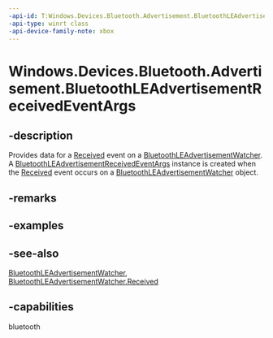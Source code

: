 ```yaml
---
-api-id: T:Windows.Devices.Bluetooth.Advertisement.BluetoothLEAdvertisementReceivedEventArgs
-api-type: winrt class
-api-device-family-note: xbox
---
```


<!-- Class syntax.
public class BluetoothLEAdvertisementReceivedEventArgs : Windows.Devices.Bluetooth.Advertisement.IBluetoothLEAdvertisementReceivedEventArgs
-->

# Windows.Devices.Bluetooth.Advertisement.BluetoothLEAdvertisementReceivedEventArgs

## -description
Provides data for a [Received](bluetoothleadvertisementwatcher_received.md) event on a [BluetoothLEAdvertisementWatcher](bluetoothleadvertisementwatcher.md). A [BluetoothLEAdvertisementReceivedEventArgs](bluetoothleadvertisementreceivedeventargs.md) instance is created when the [Received](bluetoothleadvertisementwatcher_received.md) event occurs on a [BluetoothLEAdvertisementWatcher](bluetoothleadvertisementwatcher.md) object.

## -remarks

## -examples

## -see-also
[BluetoothLEAdvertisementWatcher](bluetoothleadvertisementwatcher.md), [BluetoothLEAdvertisementWatcher.Received](bluetoothleadvertisementwatcher_received.md)
## -capabilities
bluetooth
